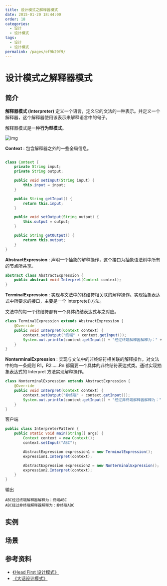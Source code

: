 ```yaml
---
title: 设计模式之解释器模式
date: 2015-01-20 18:44:00
order: 18
categories:
  - 设计
  - 设计模式
tags:
  - 设计
  - 设计模式
permalink: /pages/ef9b29f9/
---
```


# 设计模式之解释器模式

## 简介

**解释器模式 (Interpreter)** 定义一个语言，定义它的文法的一种表示。并定义一个解释器，这个解释器使用该表示来解释语言中的句子。

解释器模式是一种**行为型模式**。

![img](https://raw.githubusercontent.com/dunwu/images/master/snap/20200726112138.png)

**Context** : 包含解释器之外的一些全局信息。

```java

class Context {
    private String input;
    private String output;

    public void setInput(String input) {
        this.input = input;
    }

    public String getInput() {
        return this.input;
    }

    public void setOutput(String output) {
        this.output = output;
    }

    public String getOutput() {
        return this.output;
    }
}
```

**AbstractExpression** : 声明一个抽象的解释操作，这个接口为抽象语法树中所有的节点所共享。

```java
abstract class AbstractExpression {
    public abstract void Interpret(Context context);
}
```

**TerminalExpression** : 实现与文法中的终结符相关联的解释操作。实现抽象表达式中所要求的接口，主要是一个 Interprete()方法。

文法中的每一个终结符都有一个具体终结表达式与之对应。

```java
class TerminalExpression extends AbstractExpression {
    @Override
    public void Interpret(Context context) {
        context.setOutput("终端" + context.getInput());
        System.out.println(context.getInput() + "经过终端解释器解释为：" + context.getOutput());
    }
}
```

**NonterminalExpression** : 实现与文法中的非终结符相关联的解释操作。对文法中的每一条规则 R1，R2......Rn 都需要一个具体的非终结符表达式类。通过实现抽象表达式的 Interpret 方法实现解释操作。

```java
class NonterminalExpression extends AbstractExpression {
    @Override
    public void Interpret(Context context) {
        context.setOutput("非终端" + context.getInput());
        System.out.println(context.getInput() + "经过非终端解释器解释为：" + context.getOutput());
    }
}
```

客户端

```java
public class InterpreterPattern {
    public static void main(String[] args) {
        Context context = new Context();
        context.setInput("ABC");

        AbstractExpression expression1 = new TerminalExpression();
        expression1.Interpret(context);

        AbstractExpression expression2 = new NonterminalExpression();
        expression2.Interpret(context);
    }
}
```

输出

```
ABC经过终端解释器解释为：终端ABC
ABC经过非终端解释器解释为：非终端ABC
```

## 实例

## 场景

## 参考资料

- [《Head First 设计模式》](https://book.douban.com/subject/2243615/)
- [《大话设计模式》](https://book.douban.com/subject/2334288/)
